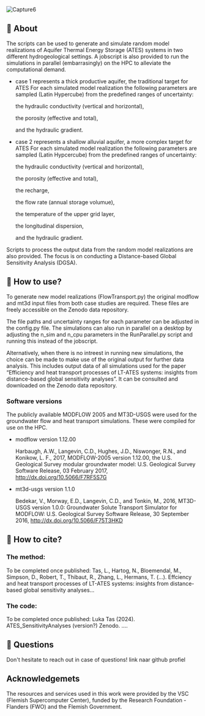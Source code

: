 ![Capture6](https://github.com/user-attachments/assets/8953c781-4283-4260-96a5-b4cfb3c10ce3)


## 🔎 About

The scripts can be used to generate and simulate random model realizations of Aquifer Thermal Energy Storage (ATES) systems in two different hydrogeological settings. A jobscript is also provided to run the simulations in parallel (embarrasingly) on the HPC to alleviate the computational demand.

- case 1 represents a thick productive aquifer, the traditional target for ATES
  For each simulated model realization the following parameters are sampled (Latin Hypercube) from the predefined ranges of uncertainty:
  
  the hydraulic conductivity (vertical and horizontal),
  
  the porosity (effective and total),
  
  and the hydraulic gradient.
  
- case 2 represents a shallow alluvial aquifer, a more complex target for ATES
   For each simulated model realization the following parameters are sampled (Latin Hypcercube) from the predefined ranges of uncertainty:
  
   the hydraulic conductivity (vertical and horizontal),
  
   the porosity (effective and total),
  
   the recharge,
  
   the flow rate (annual storage volumue),
  
   the temperature of the upper grid layer,
  
   the longitudinal dispersion,
  
   and the hydraulic gradient.

Scripts to process the output data from the random model realizations are also provided. The focus is on conducting a Distance-based Global Sensitivity Analysis (DGSA).

## 📜 How to use?

To generate new model realizations (FlowTransport.py) the original modflow and mt3d input files from both case studies are required. These files are freely accessible on the Zenodo data repository. 

The file paths and uncertainty ranges for each parameter can be adjusted in the config.py file.
The simulations can also run in parallel on a desktop by adjusting the n_sim and n_cpu parameters in the RunParallel.py script and running this instead of the jobscript.

Alternatively, when there is no intreest in running new simulations, the choice can be made to make use of the original output for further data analysis. This includes output data of all simulations used for the paper “Efficiency and heat transport processes of LT-ATES systems: insights from distance-based global sensitivity analyses”. It can be consulted and downloaded on the Zenodo data repository.

### Software versions 

The publicly available MODFLOW 2005 and MT3D-USGS were used for the groundwater flow and heat transport simulations. These were compiled for use on the HPC.

  - modflow version 1.12.00
    
      Harbaugh, A.W., Langevin, C.D., Hughes, J.D., Niswonger, R.N., and Konikow, L. F., 2017, MODFLOW-2005 version 1.12.00, the U.S. Geological Survey modular groundwater        model: U.S. Geological Survey Software Release, 03 February 2017, http://dx.doi.org/10.5066/F7RF5S7G
    
  - mt3d-usgs version 1.1.0
    
      Bedekar, V., Morway, E.D., Langevin, C.D., and Tonkin, M., 2016, MT3D-USGS version 1.0.0: Groundwater Solute Transport Simulator for MODFLOW: U.S. Geological Survey         Software Release, 30 September 2016, http://dx.doi.org/10.5066/F75T3HKD

## 📌 How to cite?

### The method:

To be completed once published: Tas, L., Hartog, N., Bloemendal, M., Simpson, D., Robert, T., Thibaut, R., Zhang, L., Hermans, T. (...). Effciency and heat transport processes of LT-ATES systems: insights from distance-based global sensitivity analyses... 

### The code:
To be completed once published: Luka Tas (2024). ATES_SensitivityAnalyses (version?)
Zenodo. ....

## 💭 Questions

Don't hesitate to reach out in case of questions!
  link naar github profiel

## Acknowledgemets
The resources and services used in this work were provided by the VSC (Flemish Supercomputer Center), funded by the Research Foundation - Flanders (FWO) and the Flemish Government.  
